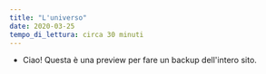 ```yaml
---
title: "L'universo"
date: 2020-03-25
tempo_di_lettura: circa 30 minuti
---
```

- Ciao! Questa è una preview per fare un backup dell'intero sito.